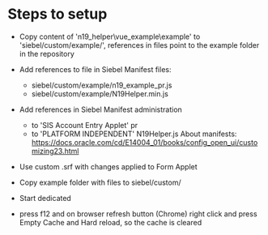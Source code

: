 # Steps to setup
* Copy content of 'n19_helper\vue_example\example' to 'siebel/custom/example/', references in files point to the example folder in the repository
* Add references to file in Siebel Manifest files:
	* siebel/custom/example/n19_example_pr.js
	* siebel/custom/example/N19Helper.min.js

* Add references in Siebel Manifest administration
	* to 'SIS Account Entry Applet' pr
	* to 'PLATFORM INDEPENDENT' N19Helper.js
About manifests: https://docs.oracle.com/cd/E14004_01/books/config_open_ui/customizing23.html
	
* Use custom .srf with changes applied to Form Applet
* Copy example folder with files to siebel/custom/
* Start dedicated
* press f12 and on browser refresh button (Chrome) right click and press Empty Cache and Hard reload, so the cache is cleared
